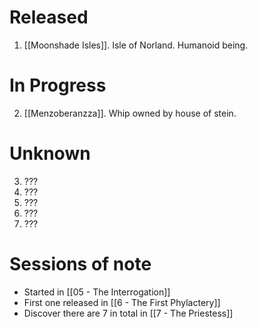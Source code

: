 # Released

1. [[Moonshade Isles]]. Isle of Norland. Humanoid being. 

# In Progress

2. [[Menzoberanzza]]. Whip owned by house of stein.

# Unknown

3. ???
4. ???
5. ???
6. ???
7. ???

# Sessions of note

* Started in [[05 - The Interrogation]]
* First one released in [[6 - The First Phylactery]]
* Discover there are 7 in total in [[7 - The Priestess]]